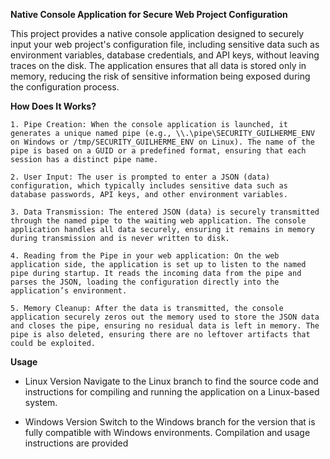 <strong>Native Console Application for Secure Web Project Configuration</strong>

This project provides a native console application designed to securely input your web project's configuration file, including sensitive data such as environment variables, database credentials, and API keys, without leaving traces on the disk. The application ensures that all data is stored only in memory, reducing the risk of sensitive information being exposed during the configuration process.

<strong>How Does It Works?</strong>

    1. Pipe Creation: When the console application is launched, it generates a unique named pipe (e.g., \\.\pipe\SECURITY_GUILHERME_ENV on Windows or /tmp/SECURITY_GUILHERME_ENV on Linux). The name of the pipe is based on a GUID or a predefined format, ensuring that each session has a distinct pipe name.
    
    2. User Input: The user is prompted to enter a JSON (data) configuration, which typically includes sensitive data such as database passwords, API keys, and other environment variables.
    
    3. Data Transmission: The entered JSON (data) is securely transmitted through the named pipe to the waiting web application. The console application handles all data securely, ensuring it remains in memory during transmission and is never written to disk.
    
    4. Reading from the Pipe in your web application: On the web application side, the application is set up to listen to the named pipe during startup. It reads the incoming data from the pipe and parses the JSON, loading the configuration directly into the application’s environment.
    
    5. Memory Cleanup: After the data is transmitted, the console application securely zeros out the memory used to store the JSON data and closes the pipe, ensuring no residual data is left in memory. The pipe is also deleted, ensuring there are no leftover artifacts that could be exploited.

<strong>Usage</strong>
* Linux Version
Navigate to the Linux branch to find the source code and instructions for compiling and running the application on a Linux-based system.

* Windows Version
Switch to the Windows branch for the version that is fully compatible with Windows environments. Compilation and usage instructions are provided
